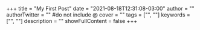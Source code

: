 +++
title = "My First Post"
date = "2021-08-18T12:31:08-03:00"
author = ""
authorTwitter = "" #do not include @
cover = ""
tags = ["", ""]
keywords = ["", ""]
description = ""
showFullContent = false
+++
